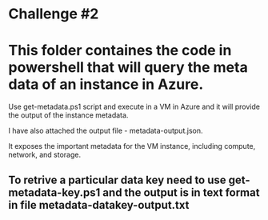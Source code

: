 
# Challenge #2

# This folder containes the code in powershell that will query the meta data of an instance in Azure.

Use get-metadata.ps1 script and execute in a VM in Azure and it will provide the output of the instance metadata.

I have also attached the output file - metadata-output.json.

It exposes the important metadata for the VM instance, including compute, network, and storage.

## To retrive a particular data key need to use get-metadata-key.ps1 and the output is in text format in file metadata-datakey-output.txt